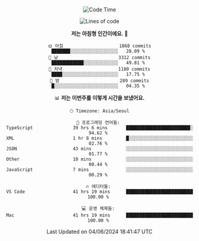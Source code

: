 <div align="center">

<br />

 <!--START_SECTION:waka-->
![Code Time](http://img.shields.io/badge/Code%20Time-2%2C587%20hrs%2038%20mins-blue)

![Lines of code](https://img.shields.io/badge/%EC%A0%80%EB%8A%94%20%EC%97%AC%ED%83%9C%EA%B9%8C%EC%A7%80%20-3.9%20million%20%EC%A4%84%EC%9D%98%20%EC%BD%94%EB%93%9C%EB%A5%BC%20%EC%9E%91%EC%84%B1%ED%96%88%EC%96%B4%EC%9A%94.-blue)

**저는 아침형 인간이에요. 🐤** 

```text
🌞 아침                     1868 commits        ███████░░░░░░░░░░░░░░░░░░   28.09 % 
🌆 낮　                     3312 commits        ████████████░░░░░░░░░░░░░   49.81 % 
🌃 저녁                     1180 commits        ████░░░░░░░░░░░░░░░░░░░░░   17.75 % 
🌙 밤　                     289 commits         █░░░░░░░░░░░░░░░░░░░░░░░░   04.35 % 
```


📊 **저는 이번주를 이렇게 시간을 보냈어요.** 

```text
🕑︎ Timezone: Asia/Seoul

💬 프로그래밍 언어들: 
TypeScript               39 hrs 6 mins       ████████████████████████░   94.62 % 
XML                      1 hr 8 mins         █░░░░░░░░░░░░░░░░░░░░░░░░   02.76 % 
JSON                     43 mins             ░░░░░░░░░░░░░░░░░░░░░░░░░   01.77 % 
Other                    10 mins             ░░░░░░░░░░░░░░░░░░░░░░░░░   00.44 % 
JavaScript               7 mins              ░░░░░░░░░░░░░░░░░░░░░░░░░   00.29 % 

🔥 에디터들: 
VS Code                  41 hrs 19 mins      █████████████████████████   100.00 % 

💻 운영 체제들: 
Mac                      41 hrs 19 mins      █████████████████████████   100.00 % 
```


 Last Updated on 04/06/2024 18:41:47 UTC
<!--END_SECTION:waka-->

</div>
